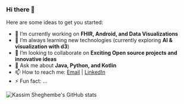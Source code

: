 ### Hi there 👋

<!--
**gosso22/gosso22** is a ✨ _special_ ✨ repository because its `README.md` (this file) appears on your GitHub profile.
-->

Here are some ideas to get you started:

- 🔭 I’m currently working on **FHIR, Android, and Data Visualizations**
- 🌱 I’m always learning new technologies (currently exploring **AI & visualization with d3**)
- 👯 I’m looking to collaborate on **Exciting Open source projects and innovative ideas**
- 💬 Ask me about **Java, Python, and Kotlin**
- 📫 How to reach me: [Email](mailto:your.email@example.com) | [LinkedIn](https://www.linkedin.com/in/yourprofile)
- ⚡ Fun fact: ...

![Kassim Sheghembe's GitHub stats](https://github-readme-stats.vercel.app/api?username=gosso22&show_icons=true&theme=radical)

